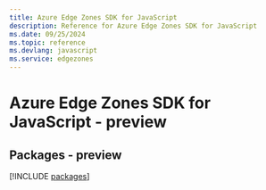 ```yaml
---
title: Azure Edge Zones SDK for JavaScript
description: Reference for Azure Edge Zones SDK for JavaScript
ms.date: 09/25/2024
ms.topic: reference
ms.devlang: javascript
ms.service: edgezones
---
```

# Azure Edge Zones SDK for JavaScript - preview
## Packages - preview
[!INCLUDE [packages](edge-zones-index.md)]